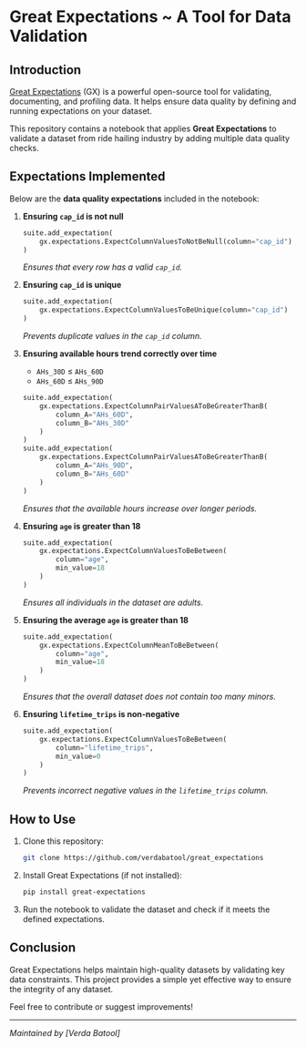 # Great Expectations ~ A Tool for Data Validation

## Introduction

[Great Expectations](https://greatexpectations.io/) (GX) is a powerful open-source tool for validating, documenting, and profiling data. It helps ensure data quality by defining and running expectations on your dataset.

This repository contains a notebook that applies **Great Expectations** to validate a dataset from ride hailing industry by adding multiple data quality checks.

## Expectations Implemented

Below are the **data quality expectations** included in the notebook:

1. **Ensuring `cap_id` is not null**  
   ```python
   suite.add_expectation(
       gx.expectations.ExpectColumnValuesToNotBeNull(column="cap_id")
   )
   ```
   *Ensures that every row has a valid `cap_id`.*

2. **Ensuring `cap_id` is unique**  
   ```python
   suite.add_expectation(
       gx.expectations.ExpectColumnValuesToBeUnique(column="cap_id")
   )
   ```
   *Prevents duplicate values in the `cap_id` column.*

3. **Ensuring available hours trend correctly over time**  
   - `AHs_30D` ≤ `AHs_60D`  
   - `AHs_60D` ≤ `AHs_90D`  
   ```python
   suite.add_expectation(
       gx.expectations.ExpectColumnPairValuesAToBeGreaterThanB(
           column_A="AHs_60D",
           column_B="AHs_30D"
       )
   )
   suite.add_expectation(
       gx.expectations.ExpectColumnPairValuesAToBeGreaterThanB(
           column_A="AHs_90D",
           column_B="AHs_60D"
       )
   )
   ```
   *Ensures that the available hours increase over longer periods.*

4. **Ensuring `age` is greater than 18**  
   ```python
   suite.add_expectation(
       gx.expectations.ExpectColumnValuesToBeBetween(
           column="age",
           min_value=18
       )
   )
   ```
   *Ensures all individuals in the dataset are adults.*

5. **Ensuring the average `age` is greater than 18**  
   ```python
   suite.add_expectation(
       gx.expectations.ExpectColumnMeanToBeBetween(
           column="age",
           min_value=18
       )
   )
   ```
   *Ensures that the overall dataset does not contain too many minors.*

6. **Ensuring `lifetime_trips` is non-negative**  
   ```python
   suite.add_expectation(
       gx.expectations.ExpectColumnValuesToBeBetween(
           column="lifetime_trips",
           min_value=0
       )
   )
   ```
   *Prevents incorrect negative values in the `lifetime_trips` column.*

## How to Use

1. Clone this repository:
   ```bash
   git clone https://github.com/verdabatool/great_expectations
   ```
2. Install Great Expectations (if not installed):
   ```bash
   pip install great-expectations
   ```
3. Run the notebook to validate the dataset and check if it meets the defined expectations.

## Conclusion

Great Expectations helps maintain high-quality datasets by validating key data constraints. This project provides a simple yet effective way to ensure the integrity of any dataset.

Feel free to contribute or suggest improvements!

---
*Maintained by [Verda Batool]*
